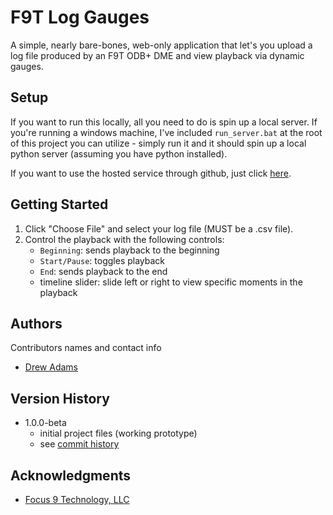 # F9T Log Gauges

A simple, nearly bare-bones, web-only application that let's you upload a log file produced by an F9T ODB+ DME and view playback via dynamic gauges.

## Setup

If you want to run this locally, all you need to do is spin up a local server. If you're running a windows machine, I've included `run_server.bat` at the root of this project you can utilize - simply run it and it should spin up a local python server (assuming you have python installed).

If you want to use the hosted service through github, just click [here](https://drewtadams.github.io/f9t_log_gauges/).

## Getting Started

1. Click "Choose File" and select your log file (MUST be a .csv file).
2. Control the playback with the following controls:
    * `Beginning`: sends playback to the beginning
    * `Start/Pause`: toggles playback
    * `End`: sends playback to the end
    * timeline slider: slide left or right to view specific moments in the playback

## Authors

Contributors names and contact info

* [Drew Adams](https://www.linkedin.com/in/drew-a-834256b6/)

## Version History

* 1.0.0-beta
    * initial project files (working prototype)
    * see [commit history](https://github.com/drewtadams/f9t_log_gauges/commits/main/)

## Acknowledgments

* [Focus 9 Technology, LLC](https://www.ftech9.com/)